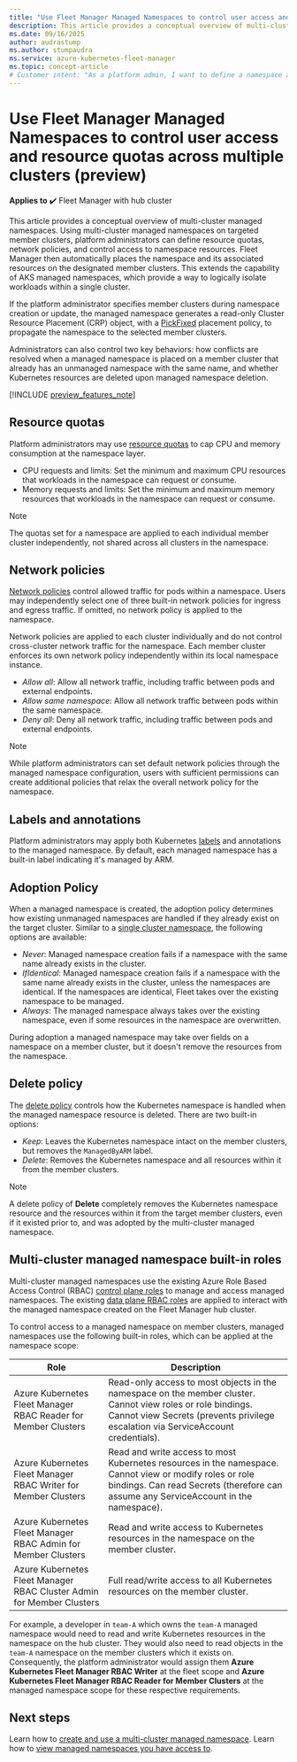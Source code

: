 ```yaml
---
title: "Use Fleet Manager Managed Namespaces to control user access and resource quotas across multiple clusters"
description: This article provides a conceptual overview of multi-cluster managed namespaces using Azure Kubernetes Fleet Manager.
ms.date: 09/16/2025
author: audrastump
ms.author: stumpaudra
ms.service: azure-kubernetes-fleet-manager
ms.topic: concept-article
# Customer intent: "As a platform admin, I want to define a namespace and deploy it across selected fleet clusters so I can delegate application teams access to resources on any cluster where the namespace exists."
---
```

# Use Fleet Manager Managed Namespaces to control user access and resource quotas across multiple clusters (preview)

**Applies to** :heavy_check_mark: Fleet Manager with hub cluster

This article provides a conceptual overview of multi-cluster managed namespaces. 
Using multi-cluster managed namespaces on targeted member clusters, platform administrators can define resource quotas, network policies, and control access to namespace resources. Fleet Manager then automatically places the namespace and its associated resources on the designated member clusters. This extends the capability of AKS managed namespaces, which provide a way to logically isolate workloads within a single cluster. 

If the platform administrator specifies member clusters during namespace creation or update, the managed namespace generates a read-only Cluster Resource Placement (CRP) object, with a [PickFixed](./concepts-resource-propagation.md#pickfixed-placement-type) placement policy, to propagate the namespace to the selected member clusters. 

Administrators can also control two key behaviors: how conflicts are resolved when a managed namespace is placed on a member cluster that already has an unmanaged namespace with the same name, and whether Kubernetes resources are deleted upon managed namespace deletion.

[!INCLUDE [preview_features_note](./includes/preview/preview-callout.md)]

## Resource quotas

Platform administrators may use [resource quotas](../aks/concepts-managed-namespaces.md#resource-quotas) to cap CPU and memory consumption at the namespace layer.
* CPU requests and limits: Set the minimum and maximum CPU resources that workloads in the namespace can request or consume.
* Memory requests and limits: Set the minimum and maximum memory resources that workloads in the namespace can request or consume.

> [!NOTE]
> The quotas set for a namespace are applied to each individual member cluster independently, not shared across all clusters in the namespace.

## Network policies

[Network policies](../aks/use-network-policies.md) control allowed traffic for pods within a namespace. Users may independently select one of three built-in network policies for ingress and egress traffic. If omitted, no network policy is applied to the namespace.

Network policies are applied to each cluster individually and do not control cross-cluster network traffic for the namespace. Each member cluster enforces its own network policy independently within its local namespace instance.

* *Allow all*: Allow all network traffic, including traffic between pods and external endpoints.
* *Allow same namespace*: Allow all network traffic between pods within the same namespace.
* *Deny all*: Deny all network traffic, including traffic between pods and external endpoints.

> [!NOTE]
> While platform administrators can set default network policies through the managed namespace configuration, users with sufficient permissions can create additional policies that relax the overall network policy for the namespace.

## Labels and annotations
Platform administrators may apply both Kubernetes [labels](https://kubernetes.io/docs/concepts/overview/working-with-objects/labels/) and annotations to the managed namespace. By default, each managed namespace has a built-in label indicating it's managed by ARM.

## Adoption Policy
When a managed namespace is created, the adoption policy determines how existing unmanaged namespaces are handled if they already exist on the target cluster. Similar to a [single cluster namespace](../aks/concepts-managed-namespaces.md#adoption-policy), the following options are available:

* *Never*: Managed namespace creation fails if a namespace with the same name already exists in the cluster.
* *IfIdentical*: Managed namespace creation fails if a namespace with the same name already exists in the cluster, unless the namespaces are identical. If the namespaces are identical, Fleet takes over the existing namespace to be managed.
* *Always*: The managed namespace always takes over the existing namespace, even if some resources in the namespace are overwritten.

During adoption a managed namespace may take over fields on a namespace on a member cluster, but it doesn't remove the resources from the namespace.

## Delete policy
The [delete policy](../aks/concepts-managed-namespaces.md#delete-policy) controls how the Kubernetes namespace is handled when the managed namespace resource is deleted. There are two built-in options:

* *Keep*: Leaves the Kubernetes namespace intact on the member clusters, but removes the `ManagedByARM` label.
* *Delete*: Removes the Kubernetes namespace and all resources within it from the member clusters.

> [!NOTE]
> A delete policy of **Delete** completely removes the Kubernetes namespace resource and the resources within it from the target member clusters, even if it existed prior to, and was adopted by the multi-cluster managed namespace.

## Multi-cluster managed namespace built-in roles
Multi-cluster managed namespaces use the existing Azure Role Based Access Control (RBAC) [control plane roles](./concepts-rbac.md#control-plane) to manage and access managed namespaces. The existing [data plane RBAC roles](./concepts-rbac.md#data-plane) are applied to interact with the managed namespace created on the Fleet Manager hub cluster. 

To control access to a managed namespace on member clusters, managed namespaces use the following built-in roles, which can be applied at the namespace scope:

| Role | Description |
|------|-------------|
| Azure Kubernetes Fleet Manager RBAC Reader for Member Clusters | Read-only access to most objects in the namespace on the member cluster. Cannot view roles or role bindings. Cannot view Secrets (prevents privilege escalation via ServiceAccount credentials). |
| Azure Kubernetes Fleet Manager RBAC Writer for Member Clusters | Read and write access to most Kubernetes resources in the namespace. Cannot view or modify roles or role bindings. Can read Secrets (therefore can assume any ServiceAccount in the namespace). |
| Azure Kubernetes Fleet Manager RBAC Admin for Member Clusters | Read and write access to Kubernetes resources in the namespace on the member cluster. |
| Azure Kubernetes Fleet Manager RBAC Cluster Admin for Member Clusters | Full read/write access to all Kubernetes resources on the member cluster. |

For example, a developer in `team-A` which owns the `team-A` managed namespace would need to read and write Kubernetes resources in the namespace on the hub cluster. They would also need to read objects in the `team-A` namespace on the member clusters which it exists on. Consequently, the platform administrator would assign them **Azure Kubernetes Fleet Manager RBAC Writer** at the fleet scope and **Azure Kubernetes Fleet Manager RBAC Reader for Member Clusters** at the managed namespace scope for these respective requirements.


## Next steps
Learn how to [create and use a multi-cluster managed namespace](./howto-managed-namespaces.md).
Learn how to [view managed namespaces you have access to](./howto-managed-namespaces-access.md).
